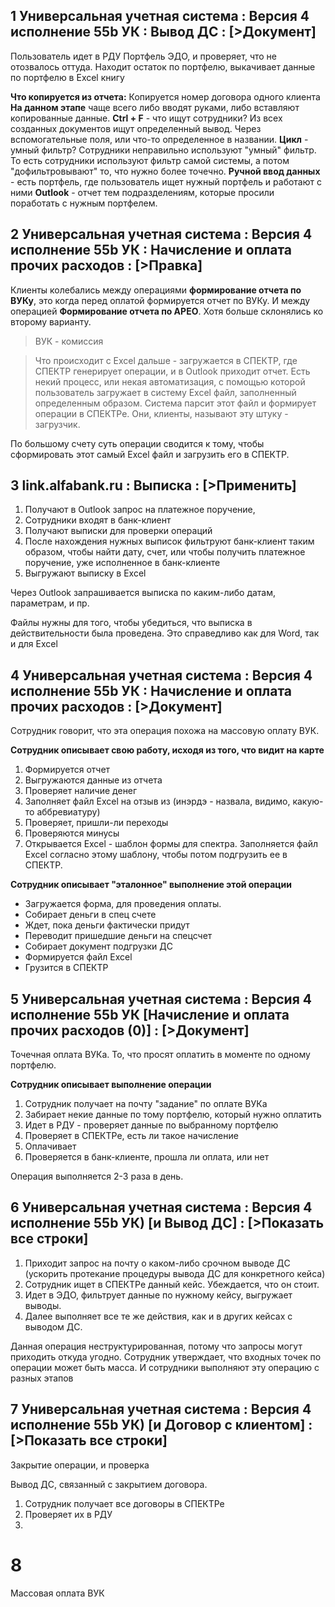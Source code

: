 ## 1 Универсальная учетная система : Версия 4 исполнение 55b УК : Вывод ДС : \[>Документ]

Пользователь идет в РДУ Портфель ЭДО, и проверяет, что не отозвалось оттуда. Находит остаток по портфелю, выкачивает данные по портфелю в Excel книгу

**Что копируется из отчета:** Копируется номер договора одного клиента
**На данном этапе** чаще всего либо вводят руками, либо вставляют копированные данные.
**Ctrl + F** - что ищут сотрудники? Из всех созданных документов ищут определенный вывод. Через вспомогательные поля, или что-то определенное в названии.
**Цикл** - умный фильтр? Сотрудники неправильно используют "умный" фильтр.  То есть сотрудники используют фильтр самой системы, а потом "дофильтровывают" то, что нужно более точечно.
**Ручной ввод данных** - есть портфель, где пользователь ищет нужный портфель и работают с ними
**Outlook** - отчет тем подразделениям, которые просили поработать с нужным портфелем.

## 2 Универсальная учетная система : Версия 4 исполнение 55b УК :  Начисление и оплата прочих расходов : \[>Правка]
Клиенты колебались между операциями **формирование отчета по ВУКу**, это когда перед оплатой формируется отчет по ВУКу. И между операцией **Формирование отчета по АРЕО**. Хотя больше склонялись ко второму варианту.

>ВУК - комиссия

>Что происходит с Excel дальше - загружается в СПЕКТР, где СПЕКТР генерирует операции, и в Outlook приходит отчет.
>Есть некий процесс, или некая автоматизация, с помощью которой пользователь загружает в систему Excel файл, заполненный определенным образом. Система парсит этот файл и формирует операции в СПЕКТРе.
>Они, клиенты, называют эту штуку - загрузчик.

По большому счету суть операции сводится к тому, чтобы сформировать этот самый Excel файл и загрузить его в СПЕКТР.

## 3 link.alfabank.ru : Выписка : \[>Применить]
1. Получают в Outlook запрос на платежное поручение,
2. Сотрудники входят в банк-клиент
3. Получают выписки для проверки операций
4. После нахождения нужных выписок фильтруют банк-клиент таким образом, чтобы найти дату, счет, или чтобы получить платежное поручение, уже исполненное в банк-клиенте
5. Выгружают выписку в Excel

Через Outlook запрашивается выписка по каким-либо датам, параметрам, и пр.

Файлы нужны для того, чтобы убедиться, что выписка в действительности была проведена. 
Это справедливо как для Word, так и для Excel

## 4 Универсальная учетная система : Версия 4 исполнение 55b УК : Начисление и оплата прочих расходов : \[>Документ]
Сотрудник говорит, что эта операция похожа на массовую оплату ВУК.

**Сотрудник описывает свою работу, исходя из того, что видит на карте**
1. Формируется отчет
2. Выгружаются данные из отчета
3. Проверяет наличие денег
4. Заполняет файл Excel на отзыв из (инэрдэ - назвала, видимо, какую-то аббревиатуру)
5. Проверяет, пришли-ли переходы
6. Проверяются минусы
7. Открывается Excel - шаблон формы для спектра. Заполняется файл Excel согласно этому шаблону, чтобы потом подгрузить ее в СПЕКТР.

**Сотрудник описывает "эталонное" выполнение этой операции**
- Загружается форма, для проведения оплаты. 
- Собирает деньги в спец счете
- Ждет, пока деньги фактически придут 
- Переводит пришедшие деньги на спецсчет
- Собирает документ подгрузки ДС
- Формируется файл Excel
- Грузится в СПЕКТР

## 5 Универсальная учетная система : Версия 4 исполнение 55b УК \[Начисление и оплата прочих расходов (0)] : \[>Документ]
Точечная оплата ВУКа. То, что просят оплатить в моменте по одному портфелю.

**Сотрудник описывает выполнение операции**
1. Сотрудник получает на почту "задание" по оплате ВУКа
2. Забирает некие данные по тому портфелю, который нужно оплатить
3. Идет в РДУ - проверяет данные по выбранному портфелю
4. Проверяет в СПЕКТРе, есть ли такое начисление
5. Оплачивает
6. Проверяется в банк-клиенте, прошла ли оплата, или нет

Операция выполняется 2-3 раза в день.
## 6 Универсальная учетная система : Версия 4 исполнение 55b УК) \[и Вывод ДС] : \[>Показать все строки]

1. Приходит запрос на почту о каком-либо срочном выводе ДС (ускорить протекание процедуры вывода ДС для конкретного кейса)
2. Сотрудник ищет в СПЕКТРе данный кейс. Убеждается, что он стоит.
3. Идет в ЭДО, фильтрует данные по нужному кейсу, выгружает выводы.
4. Далее выполняет все те же действия, как и в других кейсах с выводом ДС.

Данная операция неструктурированная, потому что запросы могут приходить откуда угодно. Сотрудник утверждает, что входных точек по операции может быть масса. И сотрудники выполняют эту операцию с разных этапов

## 7 Универсальная учетная система : Версия 4 исполнение 55b УК) \[и Договор с клиентом] : \[>Показать все строки]
Закрытие операции, и проверка

Вывод ДС, связанный с закрытием договора.
1. Сотрудник получает все договоры в СПЕКТРе
2. Проверяет их в РДУ
3. 


# 8
Массовая оплата ВУК


